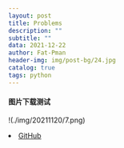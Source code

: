 ```yaml
---
layout: post
title: Problems
description: ""
subtitle: ""
data: 2021-12-22
author: Fat-Pman 
header-img: img/post-bg/24.jpg
catalog: true
tags: python
---
```


#### 图片下载测试

!(./img/20211120/7.png)
<li><a href="https://github.com/00zwp/00zwp.github.io/blob/master/img/20211028/1.png">GitHub</a></li>



    